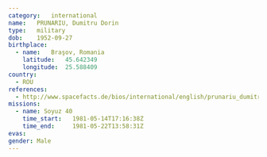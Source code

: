 ```yaml
---
category:	international
name:	PRUNARIU, Dumitru Dorin
type:	military
dob:	1952-09-27
birthplace:
  - name:	Braşov, Romania
    latitude:	45.642349
    longitude:	25.588409
country:
  - ROU
references:
  - http://www.spacefacts.de/bios/international/english/prunariu_dumitru.htm
missions:
  - name: Soyuz 40
    time_start:   1981-05-14T17:16:38Z
    time_end:     1981-05-22T13:58:31Z
evas:
gender:	Male
---
```

